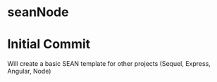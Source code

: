 ﻿# seanNode



# Initial Commit

Will create a basic SEAN template for other projects
(Sequel, Express, Angular, Node)